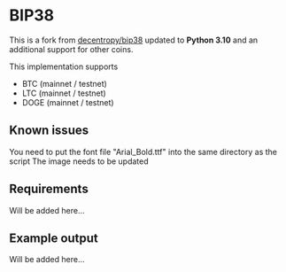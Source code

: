 # BIP38
This is a fork from [decentropy/bip38](https://github.com/decentropy/bip38) updated to **Python 3.10** and an additional support for other coins.

This implementation supports
* BTC (mainnet / testnet)
* LTC (mainnet / testnet)
* DOGE (mainnet / testnet) 

## Known issues

You need to put the font file "Arial_Bold.ttf" into the same directory as the script
The image needs to be updated

## Requirements

Will be added here...

## Example output

Will be added here...
